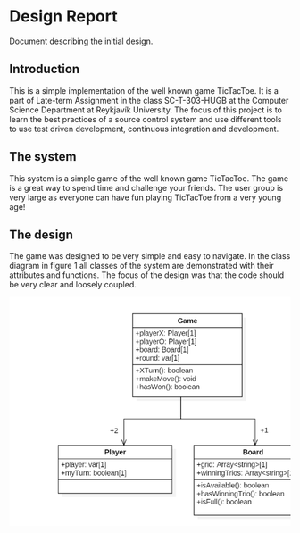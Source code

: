 # Design Report
Document describing the initial design.

## Introduction
This is a simple implementation of the well known game TicTacToe. 
It is a part of Late-term Assignment in the class SC-T-303-HUGB at the Computer Science Department at Reykjavík University. 
The focus of this project is to learn the best practices of a source control system and use different tools to use test driven development, continuous integration and development.

## The system

This system is a simple game of the well known game TicTacToe. 
The game is a great way to spend time and challenge your friends.
The user group is very large as everyone can have fun playing TicTacToe from a very young age!


## The design 

The game was designed to be very simple and easy to navigate.
In the class diagram in figure 1 all classes of the system are demonstrated with their attributes and functions.
The focus of the design was that the code should be very clear and loosely coupled.


![Image](tictactoeclassdiagram.png "klasarit")
